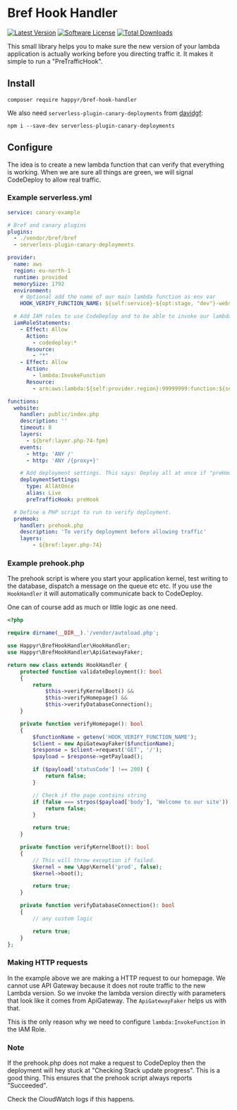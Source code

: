 # Bref Hook Handler

[![Latest Version](https://img.shields.io/github/release/Happyr/bref-hook-handler.svg?style=flat-square)](https://github.com/Happyr/bref-hook-handler/releases)
[![Software License](https://img.shields.io/badge/license-MIT-brightgreen.svg?style=flat-square)](LICENSE)
[![Total Downloads](https://img.shields.io/packagist/dt/happyr/bref-hook-handler.svg?style=flat-square)](https://packagist.org/packages/happyr/bref-hook-handler)

This small library helps you to make sure the new version of your lambda application
is actually working before you directing traffic it. It makes it simple to run a
"PreTrafficHook".

## Install

```
composer require happyr/bref-hook-handler
```

We also need `serverless-plugin-canary-deployments` from
[davidgf](https://github.com/davidgf/serverless-plugin-canary-deployments):

```
npm i --save-dev serverless-plugin-canary-deployments
```

## Configure

The idea is to create a new lambda function that can verify that everything is
working. When we are sure all things are green, we will signal CodeDeploy to allow
real traffic.

### Example serverless.yml

```yaml
service: canary-example

# Bref and canary plugins
plugins:
  - ./vendor/bref/bref
  - serverless-plugin-canary-deployments

provider:
  name: aws
  region: eu-north-1
  runtime: provided
  memorySize: 1792
  environment:
    # Optional add the name of our main lambda function as env var
    HOOK_VERIFY_FUNCTION_NAME: ${self:service}-${opt:stage, "dev"}-website

  # Add IAM roles to use CodeDeploy and to be able to invoke our lambda function.
  iamRoleStatements:
    - Effect: Allow
      Action:
        - codedeploy:*
      Resource:
        - "*"
    - Effect: Allow
      Action:
        - lambda:InvokeFunction
      Resource:
        - arn:aws:lambda:${self:provider.region}:99999999:function:${self:service}-${opt:stage, "dev"}-website

functions:
  website:
    handler: public/index.php
    description: ''
    timeout: 8
    layers:
      - ${bref:layer.php-74-fpm}
    events:
      - http: 'ANY /'
      - http: 'ANY /{proxy+}'

    # Add deployment settings. This says: Deploy all at once if "preHook" says it is okey
    deploymentSettings:
      type: AllAtOnce
      alias: Live
      preTrafficHook: preHook

  # Define a PHP script to run to verify deployment.
  preHook:
    handler: prehook.php
    description: 'To verify deployment before allowing traffic'
    layers:
        - ${bref:layer.php-74}
```

### Example prehook.php

The prehook script is where you start your application kernel, test writing to
the database, dispatch a message on the queue etc etc. If you use the `HookHandler`
it will automatically communicate back to CodeDeploy.

One can of course add as much or little logic as one need.

```php
<?php

require dirname(__DIR__).'/vendor/autoload.php';

use Happyr\BrefHookHandler\HookHandler;
use Happyr\BrefHookHandler\ApiGatewayFaker;

return new class extends HookHandler {
    protected function validateDeployment(): bool
    {
        return
            $this->verifyKernelBoot() &&
            $this->verifyHomepage() &&
            $this->verifyDatabaseConnection();
    }

    private function verifyHomepage(): bool
    {
        $functionName = getenv('HOOK_VERIFY_FUNCTION_NAME');
        $client = new ApiGatewayFaker($functionName);
        $response = $client->request('GET', '/');
        $payload = $response->getPayload();

        if ($payload['statusCode'] !== 200) {
            return false;
        }

        // Check if the page contains string
        if (false === strpos($payload['body'], 'Welcome to our site')) {
            return false;
        }

        return true;
    }

    private function verifyKernelBoot(): bool
    {
        // This will throw exception if failed.
        $kernel = new \App\Kernel('prod', false);
        $kernel->boot();

        return true;
    }

    private function verifyDatabaseConnection(): bool
    {
        // any custom logic

        return true;
    }
};
```

### Making HTTP requests

In the example above we are making a HTTP request to our homepage. We cannot use
API Gateway because it does not route traffic to the new Lambda version. So we invoke
the lambda version directly with parameters that look like it comes from ApiGateway.
The `ApiGatewayFaker` helps us with that.

This is the only reason why we need to configure `lambda:InvokeFunction` in the
IAM Role.

### Note

If the prehook.php does not make a request to CodeDeploy then the deployment will
hey stuck at "Checking Stack update progress". This is a good thing. This ensures
that the prehook script always reports "Succeeded".

Check the CloudWatch logs if this happens.